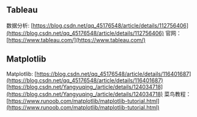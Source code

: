 ## Tableau
数据分析: [https://blog.csdn.net/qq_45176548/article/details/112756406](https://blog.csdn.net/qq_45176548/article/details/112756406)
官网：[https://www.tableau.com/](https://www.tableau.com/)
## Matplotlib
Matplotlib: [https://blog.csdn.net/qq_45176548/article/details/116401687](https://blog.csdn.net/qq_45176548/article/details/116401687)
[https://blog.csdn.net/Yangyuqing_/article/details/124034718](https://blog.csdn.net/Yangyuqing_/article/details/124034718)
菜鸟教程：[https://www.runoob.com/matplotlib/matplotlib-tutorial.html](https://www.runoob.com/matplotlib/matplotlib-tutorial.html)